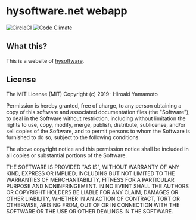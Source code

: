 # hysoftware.net webapp
[![CircleCI]][CircleCILink]
[![Code Climate]][Code Climate Link]

[CircleCI]: https://circleci.com/gh/hysoftware/hysoftware.net/tree/master.svg?style=svg
[CircleCILink]: https://circleci.com/gh/hysoftware/hysoftware.net/tree/master
[Code Climate]: https://codeclimate.com/github/hysoftware/hysoftware.net/badges/gpa.svg
[Code Climate Link]: https://codeclimate.com/github/hysoftware/hysoftware.net

## What this?
This is a website of [hysoftware].

[hysoftware]: https://www.hysoftware.net/

## License

The MIT License (MIT)
Copyright (c) 2019- Hiroaki Yamamoto

Permission is hereby granted, free of charge, to any person obtaining a copy
of this software and associated documentation files (the "Software"), to deal
in the Software without restriction, including without limitation the rights
to use, copy, modify, merge, publish, distribute, sublicense, and/or sell
copies of the Software, and to permit persons to whom the Software is
furnished to do so, subject to the following conditions:

The above copyright notice and this permission notice shall be included in all
copies or substantial portions of the Software.

THE SOFTWARE IS PROVIDED "AS IS", WITHOUT WARRANTY OF ANY KIND, EXPRESS OR
IMPLIED, INCLUDING BUT NOT LIMITED TO THE WARRANTIES OF MERCHANTABILITY,
FITNESS FOR A PARTICULAR PURPOSE AND NONINFRINGEMENT. IN NO EVENT SHALL THE
AUTHORS OR COPYRIGHT HOLDERS BE LIABLE FOR ANY CLAIM, DAMAGES OR OTHER
LIABILITY, WHETHER IN AN ACTION OF CONTRACT, TORT OR OTHERWISE, ARISING FROM,
OUT OF OR IN CONNECTION WITH THE SOFTWARE OR THE USE OR OTHER DEALINGS IN THE
SOFTWARE.

